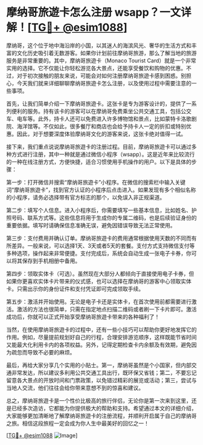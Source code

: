 # 摩纳哥旅遊卡怎么注册 wsapp？一文详解！[[TG💪+ @esim1088](https://t.me/s/esim1088)]

摩纳哥，这个位于地中海沿岸的小国，以其迷人的海滨风光、奢华的生活方式和丰富的文化历史吸引着无数游客。如果你计划前往摩纳哥旅游，那么了解当地的旅游服务是非常重要的。其中，摩纳哥旅遊卡（Monaco Tourist Card）就是一个非常实用的选择。它不仅能让你轻松游览各大景点，还能享受餐饮和购物的优惠。不过，对于初次接触的朋友来说，可能会对如何注册摩纳哥旅遊卡感到困惑。别担心，今天我们就来详细聊聊摩纳哥旅遊卡怎么注册，以及使用过程中需要注意的一些事项。

首先，让我们简单介绍一下摩纳哥旅遊卡。这张卡是专为游客设计的，提供了一系列便利的服务。持有该卡的游客可以在摩纳哥免费乘坐公共交通工具，包括公交车、电车等。此外，持卡人还可以免费进入许多博物馆和景点，比如蒙特卡洛歌剧院、海洋馆等。不仅如此，很多餐厅和商店也会给予持卡人一定的折扣或特别优惠。因此，对于想要深度体验摩纳哥文化的游客来说，这张卡绝对值得一试。

接下来，我们重点说说摩纳哥旅遊卡的注册过程。目前，摩纳哥旅遊卡可以通过多种方式进行注册，其中一种就是通过微信小程序（wsapp）。这是近年来比较流行的一种在线注册方式，方便快捷，适合习惯使用手机操作的用户。以下是具体的步骤：

第一步：打开微信并搜索“摩纳哥旅遊卡”小程序。在微信的搜索栏中输入关键词“摩纳哥旅遊卡”，找到官方认证的小程序后点击进入。如果发现有多个相似名称的小程序，请务必选择带有官方标志的那个，以免误入非正规渠道。

第二步：填写个人信息。进入小程序后，你需要填写一些基本信息，比如姓名、护照号码、联系方式等。这些信息将用于生成你的专属二维码，也是后续验证身份的重要依据。填写时请确保信息准确无误，避免因错误导致无法正常使用。

第三步：支付费用并确认订单。摩纳哥旅遊卡的费用通常根据使用天数的不同而有所差异。一般来说，可以选择1天、3天或者5天的套餐。支付方式支持微信支付等多种选项，操作起来非常便捷。支付完成后，系统会自动生成一张电子卡券，你可以将其保存到手机相册中备用。

第四步：领取实体卡（可选）。虽然现在大部分人都倾向于直接使用电子卡券，但如果你更喜欢实体卡片带来的仪式感，也可以选择在摩纳哥的游客中心领取实体卡。只需出示你的身份证件和支付凭证即可完成领取手续。

第五步：激活并开始使用。无论是电子卡还是实体卡，在首次使用前都需要进行激活。激活的方法也很简单，只需在指定地点扫描二维码或者刷一下卡片即可。激活成功后，你就可以正式开始享受摩纳哥旅遊卡带来的各种福利了！

当然，在使用摩纳哥旅遊卡的过程中，还有一些小技巧可以帮助你更好地发挥它的作用。例如，尽量提前规划好自己的行程，合理安排游览顺序，这样既能节省时间又能最大化利用卡内的各项权益。另外，记得定期检查卡内余额及有效期，避免因为疏忽而导致不必要的麻烦。

最后，再给大家分享几个实用的小贴士。第一，摩纳哥虽然是个小国家，但内部交通非常发达，所以建议多利用公共交通工具出行，既环保又省钱；第二，不要忘记留意各大景点的开放时间和门票政策，以免错过精彩的展览或活动；第三，尝试与当地人交流，他们往往会给你带来意想不到的惊喜和建议。

总之，摩纳哥旅遊卡是一个性价比极高的旅行伴侣，无论你是第一次来到这里，还是已经多次造访，它都能为你提供极大的帮助和支持。希望通过本文的详细介绍，大家能够更加清晰地了解摩纳哥旅遊卡的注册流程，并顺利开启属于自己的摩纳哥之旅。相信这段旅程一定会成为你人生中最美好的回忆之一！

[[TG💪+ @esim1088](https://t.me/s/esim1088) ![Image](https://i.postimg.cc/4NQfJmqS/Snipaste-2025-05-13-00-14-12.png)]